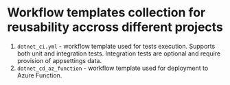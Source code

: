 # Workflow templates collection for reusability accross different projects

1. `dotnet_ci.yml` - workflow template used for tests execution. Supports both unit and integration tests. Integration tests are optional and require provision of appsettings data.
1. `dotnet_cd_az_function` - workflow template used for deployment to Azure Function.
